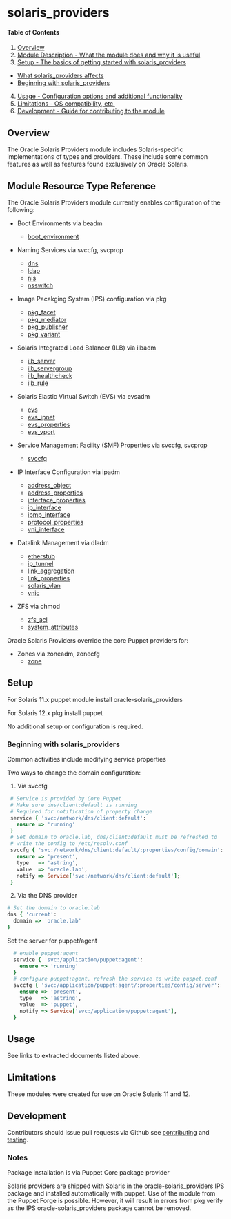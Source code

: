 # solaris_providers

#### Table of Contents

1. [Overview](#overview)
2. [Module Description - What the module does and why it is useful](#module-description)
3. [Setup - The basics of getting started with solaris_providers](#setup)
  * [What solaris_providers affects](#what-solaris_providers-affects)
  * [Beginning with solaris_providers](#beginning-with-solaris_providers)
4. [Usage - Configuration options and additional functionality](#usage)
5. [Limitations - OS compatibility, etc.](#limitations)
6. [Development - Guide for contributing to the module](#development)


## Overview

The Oracle Solaris Providers module includes Solaris-specific implementations of
types and providers. These include some common features as well as features
found exclusively on Oracle Solaris.

## Module Resource Type Reference

The Oracle Solaris Providers module currently enables configuration of the
following:

* Boot Environments via beadm

  * [boot_environment](doc/boot_environment.md)

* Naming Services via svccfg, svcprop
  * [dns](doc/dns.md)
  * [ldap](doc/ldap.md)
  * [nis](doc/nis.md)
  * [nsswitch](doc/nsswitch.md)
* Image Pacakging System (IPS) configuration via pkg
  * [pkg_facet](doc/pkg_facet.md)
  * [pkg_mediator](doc/pkg_mediator.md)
  * [pkg_publisher](doc/pkg_publisher.md)
  * [pkg_variant](doc/pkg_variant.md)
* Solaris Integrated Load Balancer (ILB) via ilbadm
  * [ilb_server](doc/ilb_server.md)
  * [ilb_servergroup](doc/ilb_servergroup.md)
  * [ilb_healthcheck](doc/ilb_healthcheck.md)
  * [ilb_rule](doc/ilb_rule.md)
* Solaris Elastic Virtual Switch (EVS)  via evsadm
  * [evs](doc/evs.md)
  * [evs_ipnet](doc/evs_ipnet.md)
  * [evs_properties](doc/evs_properties.md)
  * [evs_vport](doc/evs_vport.md)
* Service Management Facility (SMF) Properties via svccfg, svcprop
  * [svccfg](doc/svccfg.md)
* IP Interface Configuration via ipadm
  * [address_object](doc/address_object.md)
  * [address_properties](doc/address_properties.md)
  * [interface_properties](doc/interface_properties.md)
  * [ip_interface](doc/ip_interface.md)
  * [ipmp_interface](doc/ipmp_interface.md)
  * [protocol_properties](doc/protocol_properties.md)
  * [vni_interface](doc/vni_interface.md)
* Datalink Management via dladm
  * [etherstub](doc/etherstub.md)
  * [ip_tunnel](doc/ip_tunnel.md)
  * [link_aggregation](doc/link_aggregation.md)
  * [link_properties](doc/link_properties.md)
  * [solaris_vlan](doc/solaris_vlan.md)
  * [vnic](doc/vnic.md)
* ZFS via chmod
  * [zfs_acl](doc/zfs_acl.md)
  * [system_attributes](doc/system_attributes.md)

Oracle Solaris Providers override the core Puppet providers for:

* Zones via zoneadm, zonecfg
  * [zone](doc/zone.md)

## Setup

For Solaris 11.x puppet module install oracle-solaris_providers

For Solaris 12.x pkg install puppet

No additional setup or configuration is required.

### Beginning with solaris_providers

Common activities include modifying service properties

Two ways to change the domain configuration:

1. Via svccfg
  ```ruby
   # Service is provided by Core Puppet
   # Make sure dns/client:default is running
   # Required for notification of property change
   service { 'svc:/network/dns/client:default':
     ensure => 'running'
   }
   # Set domain to oracle.lab, dns/client:default must be refreshed to
   # write the config to /etc/resolv.conf
   svccfg { 'svc:/network/dns/client:default/:properties/config/domain':
     ensure => 'present',
     type   => 'astring',
     value  => 'oracle.lab',
     notify => Service['svc:/network/dns/client:default'];
   }
  ```

2. Via the DNS provider
  ```ruby
  # Set the domain to oracle.lab
  dns { 'current':
    domain => 'oracle.lab'
  }
  ```


Set the server for puppet/agent
```ruby
  # enable puppet:agent
  service { 'svc:/application/puppet:agent':
    ensure => 'running'
  }
  # configure puppet:agent, refresh the service to write puppet.conf
  svccfg { 'svc:/application/puppet:agent/:properties/config/server':
    ensure => 'present',
    type   => 'astring',
    value  => 'puppet',
    notify => Service['svc:/application/puppet:agent'],
  }
```

## Usage

See links to extracted documents listed above.

## Limitations

These modules were created for use on Oracle Solaris 11 and 12.

## Development

Contributors should issue pull requests via Github see [contributing](CONTRIBUTING.md) and [testing](TESTING.md).


### Notes
Package installation is via Puppet Core package provider

Solaris providers are shipped with Solaris in the oracle-solaris_providers IPS package and installed automatically with puppet. Use of the module from the Puppet Forge is possible. However, it will result in errors from pkg verify as the IPS oracle-solaris_providers package cannot be removed.

